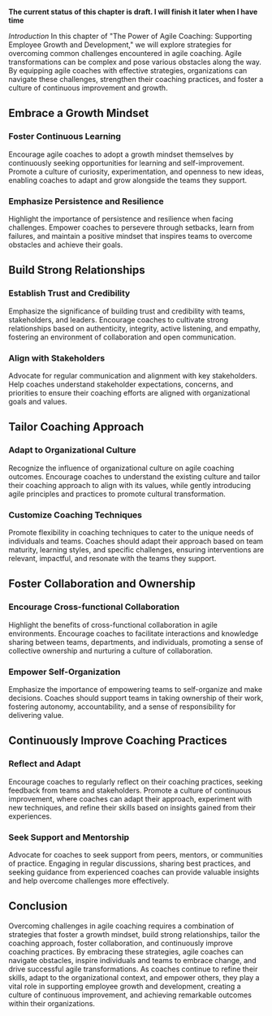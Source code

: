 **The current status of this chapter is draft. I will finish it later when I have time**

*Introduction* In this chapter of "The Power of Agile Coaching: Supporting Employee Growth and Development," we will explore strategies for overcoming common challenges encountered in agile coaching. Agile transformations can be complex and pose various obstacles along the way. By equipping agile coaches with effective strategies, organizations can navigate these challenges, strengthen their coaching practices, and foster a culture of continuous improvement and growth.

Embrace a Growth Mindset
------------------------

### Foster Continuous Learning

Encourage agile coaches to adopt a growth mindset themselves by continuously seeking opportunities for learning and self-improvement. Promote a culture of curiosity, experimentation, and openness to new ideas, enabling coaches to adapt and grow alongside the teams they support.

### Emphasize Persistence and Resilience

Highlight the importance of persistence and resilience when facing challenges. Empower coaches to persevere through setbacks, learn from failures, and maintain a positive mindset that inspires teams to overcome obstacles and achieve their goals.

Build Strong Relationships
--------------------------

### Establish Trust and Credibility

Emphasize the significance of building trust and credibility with teams, stakeholders, and leaders. Encourage coaches to cultivate strong relationships based on authenticity, integrity, active listening, and empathy, fostering an environment of collaboration and open communication.

### Align with Stakeholders

Advocate for regular communication and alignment with key stakeholders. Help coaches understand stakeholder expectations, concerns, and priorities to ensure their coaching efforts are aligned with organizational goals and values.

Tailor Coaching Approach
------------------------

### Adapt to Organizational Culture

Recognize the influence of organizational culture on agile coaching outcomes. Encourage coaches to understand the existing culture and tailor their coaching approach to align with its values, while gently introducing agile principles and practices to promote cultural transformation.

### Customize Coaching Techniques

Promote flexibility in coaching techniques to cater to the unique needs of individuals and teams. Coaches should adapt their approach based on team maturity, learning styles, and specific challenges, ensuring interventions are relevant, impactful, and resonate with the teams they support.

Foster Collaboration and Ownership
----------------------------------

### Encourage Cross-functional Collaboration

Highlight the benefits of cross-functional collaboration in agile environments. Encourage coaches to facilitate interactions and knowledge sharing between teams, departments, and individuals, promoting a sense of collective ownership and nurturing a culture of collaboration.

### Empower Self-Organization

Emphasize the importance of empowering teams to self-organize and make decisions. Coaches should support teams in taking ownership of their work, fostering autonomy, accountability, and a sense of responsibility for delivering value.

Continuously Improve Coaching Practices
---------------------------------------

### Reflect and Adapt

Encourage coaches to regularly reflect on their coaching practices, seeking feedback from teams and stakeholders. Promote a culture of continuous improvement, where coaches can adapt their approach, experiment with new techniques, and refine their skills based on insights gained from their experiences.

### Seek Support and Mentorship

Advocate for coaches to seek support from peers, mentors, or communities of practice. Engaging in regular discussions, sharing best practices, and seeking guidance from experienced coaches can provide valuable insights and help overcome challenges more effectively.

Conclusion
----------

Overcoming challenges in agile coaching requires a combination of strategies that foster a growth mindset, build strong relationships, tailor the coaching approach, foster collaboration, and continuously improve coaching practices. By embracing these strategies, agile coaches can navigate obstacles, inspire individuals and teams to embrace change, and drive successful agile transformations. As coaches continue to refine their skills, adapt to the organizational context, and empower others, they play a vital role in supporting employee growth and development, creating a culture of continuous improvement, and achieving remarkable outcomes within their organizations.
